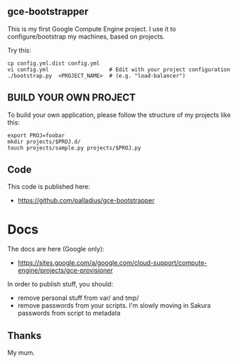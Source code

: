 gce-bootstrapper
----------------

This is my first Google Compute Engine project. I use it to configure/bootstrap my machines,
based on projects.

Try this:

    cp config.yml.dist config.yml
    vi config.yml                   # Edit with your project configuration
    ./bootstrap.py  <PROJECT_NAME>  # (e.g. "load-balancer")

BUILD YOUR OWN PROJECT
----------------------

To build your own application, please follow the structure of my projects like this:

    export PROJ=foobar
	mkdir projects/$PROJ.d/
	touch projects/sample.py projects/$PROJ.py


Code
----

This code is published here:

* https://github.com/palladius/gce-bootstrapper


Docs
====

The docs are here (Google only):

* https://sites.google.com/a/google.com/cloud-support/compute-engine/projects/gce-provisioner

In order to publish stuff, you should:

* remove personal stuff from var/ and tmp/
* remove passwords from your scripts. I'm slowly moving in Sakura passwords from script to metadata

Thanks
------

My mum.
